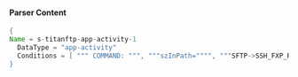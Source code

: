 #### Parser Content
```Java
{
Name = s-titanftp-app-activity-1
  DataType = "app-activity"
  Conditions = [ """ COMMAND: """, """szInPath="""", """SFTP->SSH_FXP_REALPATH""" ]
}
```